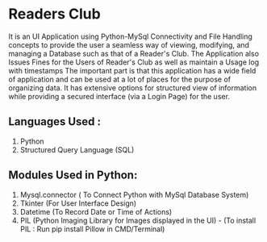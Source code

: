 # Readers Club
It is an UI Application using Python-MySql Connectivity and File Handling concepts to provide the user a seamless way of viewing, modifying, and managing a Database such as that of a Reader's Club. The Application also Issues Fines for the Users of Reader's Club as well as maintain a Usage log with timestamps
The important part is that this application has a wide field of application and can be used at a lot of places for the purpose of organizing data.
It has extensive options for structured view of information while providing a secured interface (via a Login Page) for the user.

## Languages Used :
1.	Python 
2.	Structured Query Language (SQL)

## Modules Used in Python:
1.	Mysql.connector ( To Connect Python with MySql Database System)
2.	Tkinter (For User Interface Design)
3.	Datetime (To Record Date or Time of Actions)
4.	PIL (Python Imaging Library for Images displayed in the UI) - (To install PIL : Run pip install Pillow in CMD/Terminal)
